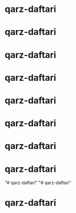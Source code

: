# qarz-daftari
# qarz-daftari
# qarz-daftari
# qarz-daftari
# qarz-daftari
# qarz-daftari
# qarz-daftari
# qarz-daftari
"# qarz-daftari" 
"# qarz-daftari" 
# qarz-daftari
